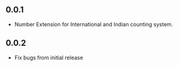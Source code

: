 ## 0.0.1

* Number Extension for International and Indian counting system.

## 0.0.2

* Fix bugs from initial release
